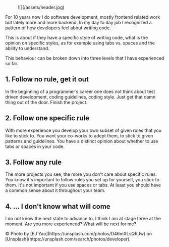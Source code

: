 <figure class="image image--block" markdown="1">
  ![](/assets/header.jpg)
</figure>

For 10 years now I do software development, mostly frontend related work but lately more and more backend. In my day to day job I recognized a pattern of how developers feel about writing code.

This is about if they have a specific style of writing code, what is the opinion on specific styles, as for example using tabs vs. spaces and the ability to understand.

This behaviour can be broken down into three levels that I have experienced so far.

## 1. Follow no rule, get it out
In the beginning of a programmer’s career one does not think about test driven development, coding guidelines, coding style. Just get that damn thing out of the door. Finish the project.

## 2. Follow one specific rule
With more experience you develop your own subset of given rules that you like to stick to. You want your co-works to adept them, to stick to given patterns and guidelines. You have a distinct opinion about whether to use tabs or spaces in your code.

## 3. Follow any rule
The more projects you see, the more you don't care about specific rules. You know it's important to follow rules you set up for yourself, you stick to them.
It's not important if you use spaces or tabs. At least you should have a common sense about it throughout your team.

## 4. … I don't know what will come
I do not know the next state to advance to. I think I am at stage three at the moment. Are you more experienced? What will be next for me?

<p class="image__caption" markdown="1">
  &copy; Photo by [EJ Yao](https://unsplash.com/photos/D46mXLsQRJw) on
  [Unsplash](https://unsplash.com/search/photos/developer).
</p>
